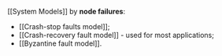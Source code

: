 [[System Models]] by **node failures**:
- [[Crash-stop faults model]];
- [[Crash-recovery fault model]] - used for most applications;
- [[Byzantine fault model]].
